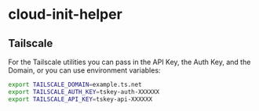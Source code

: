# cloud-init-helper

## Tailscale

For the Tailscale utilities you can pass in the API Key, the Auth Key, and the
Domain, or you can use environment variables:

```sh
export TAILSCALE_DOMAIN=example.ts.net
export TAILSCALE_AUTH_KEY=tskey-auth-XXXXXX
export TAILSCALE_API_KEY=tskey-api-XXXXXX
```

